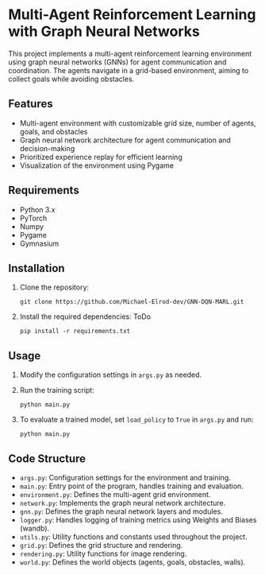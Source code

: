 # Multi-Agent Reinforcement Learning with Graph Neural Networks

This project implements a multi-agent reinforcement learning environment using graph neural networks (GNNs) for agent communication and coordination. The agents navigate in a grid-based environment, aiming to collect goals while avoiding obstacles.

## Features

- Multi-agent environment with customizable grid size, number of agents, goals, and obstacles
- Graph neural network architecture for agent communication and decision-making
- Prioritized experience replay for efficient learning
- Visualization of the environment using Pygame

## Requirements

- Python 3.x
- PyTorch
- Numpy
- Pygame
- Gymnasium

## Installation

1. Clone the repository:
   ```
   git clone https://github.com/Michael-Elrod-dev/GNN-DQN-MARL.git
   ```

2. Install the required dependencies: ToDo
   ```
   pip install -r requirements.txt
   ```

## Usage

1. Modify the configuration settings in `args.py` as needed.

2. Run the training script:
   ```
   python main.py
   ```

3. To evaluate a trained model, set `load_policy` to `True` in `args.py` and run:
   ```
   python main.py
   ```

## Code Structure

- `args.py`: Configuration settings for the environment and training.
- `main.py`: Entry point of the program, handles training and evaluation.
- `environment.py`: Defines the multi-agent grid environment.
- `network.py`: Implements the graph neural network architecture.
- `gnn.py`: Defines the graph neural network layers and modules.
- `logger.py`: Handles logging of training metrics using Weights and Biases (wandb).
- `utils.py`: Utility functions and constants used throughout the project.
- `grid.py`: Defines the grid structure and rendering.
- `rendering.py`: Utility functions for image rendering.
- `world.py`: Defines the world objects (agents, goals, obstacles, walls).
